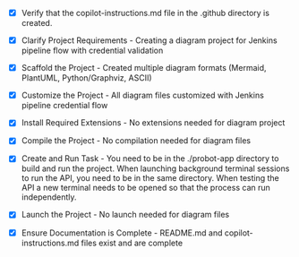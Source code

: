 <!-- Use this file to provide workspace-specific custom instructions to Copilot. For more details, visit https://code.visualstudio.com/docs/copilot/copilot-customization#_use-a-githubcopilotinstructionsmd-file -->
- [x] Verify that the copilot-instructions.md file in the .github directory is created.

- [x] Clarify Project Requirements - Creating a diagram project for Jenkins pipeline flow with credential validation

- [x] Scaffold the Project - Created multiple diagram formats (Mermaid, PlantUML, Python/Graphviz, ASCII)

- [x] Customize the Project - All diagram files customized with Jenkins pipeline credential flow

- [x] Install Required Extensions - No extensions needed for diagram project

- [x] Compile the Project - No compilation needed for diagram files

- [x] Create and Run Task - You need to be in the ./probot-app directory to build and run the project. When launching background terminal sessions to run the API, you need to be in the same directory. When testing the API a new terminal needs to be opened so that the process can run independently.

- [x] Launch the Project - No launch needed for diagram files

- [x] Ensure Documentation is Complete - README.md and copilot-instructions.md files exist and are complete

